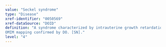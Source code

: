 ```yaml
---
value: "Seckel syndrome"
type: "Disease"
xref-identifier: "0050569"
xref-dataSource: "DOID"
definition: "A syndrome characterized by intrauterine growth retardation and postnatal dwarfism with microcephaly and intellectual disability.|Xref MGI.
OMIM mapping confirmed by DO. [SN]."
level: "4"
---
```

